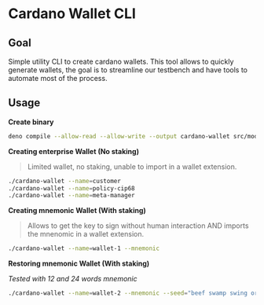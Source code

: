 # Cardano Wallet CLI

## Goal

Simple utility CLI to create cardano wallets.
This tool allows to quickly generate wallets, the goal is to streamline our testbench and have tools to automate most of the process.

## Usage

**Create binary**

```bash
deno compile --allow-read --allow-write --output cardano-wallet src/mod.ts
```

**Creating enterprise Wallet (No staking)**

> Limited wallet, no staking, unable to import in a wallet extension.

```bash
./cardano-wallet --name=customer
./cardano-wallet --name=policy-cip68
./cardano-wallet --name=meta-manager
```

**Creating mnemonic Wallet (With staking)**

> Allows to get the key to sign without human interaction AND imports the mnenomic in a wallet extension.

```bash
./cardano-wallet --name=wallet-1 --mnemonic
```

**Restoring mnemonic Wallet (With staking)**

*Tested with 12 and 24 words mnemonic*

```bash
./cardano-wallet --name=wallet-2 --mnemonic --seed="beef swamp swing original fresh acquire virus hub essay welcome nut spray"
```
